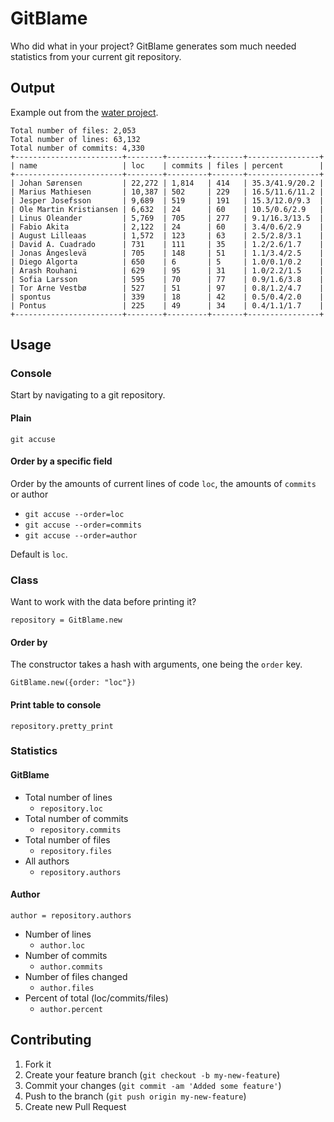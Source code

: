 # GitBlame

Who did what in your project?
GitBlame generates som much needed statistics from your current git repository. 

## Output

Example out from the [water project](https://github.com/water/mainline).

```
Total number of files: 2,053
Total number of lines: 63,132
Total number of commits: 4,330
+------------------------+--------+---------+-------+----------------+
| name                   | loc    | commits | files | percent        |
+------------------------+--------+---------+-------+----------------+
| Johan Sørensen         | 22,272 | 1,814   | 414   | 35.3/41.9/20.2 |
| Marius Mathiesen       | 10,387 | 502     | 229   | 16.5/11.6/11.2 |
| Jesper Josefsson       | 9,689  | 519     | 191   | 15.3/12.0/9.3  |
| Ole Martin Kristiansen | 6,632  | 24      | 60    | 10.5/0.6/2.9   |
| Linus Oleander         | 5,769  | 705     | 277   | 9.1/16.3/13.5  |
| Fabio Akita            | 2,122  | 24      | 60    | 3.4/0.6/2.9    |
| August Lilleaas        | 1,572  | 123     | 63    | 2.5/2.8/3.1    |
| David A. Cuadrado      | 731    | 111     | 35    | 1.2/2.6/1.7    |
| Jonas Ängeslevä        | 705    | 148     | 51    | 1.1/3.4/2.5    |
| Diego Algorta          | 650    | 6       | 5     | 1.0/0.1/0.2    |
| Arash Rouhani          | 629    | 95      | 31    | 1.0/2.2/1.5    |
| Sofia Larsson          | 595    | 70      | 77    | 0.9/1.6/3.8    |
| Tor Arne Vestbø        | 527    | 51      | 97    | 0.8/1.2/4.7    |
| spontus                | 339    | 18      | 42    | 0.5/0.4/2.0    |
| Pontus                 | 225    | 49      | 34    | 0.4/1.1/1.7    |
+------------------------+--------+---------+-------+----------------+
```

## Usage

### Console

Start by navigating to a git repository.

#### Plain

`git accuse`

#### Order by a specific field

Order by the amounts of current lines of code `loc`, the amounts of `commits` or author

- `git accuse --order=loc`
- `git accuse --order=commits`
- `git accuse --order=author`

Default is `loc`.

### Class

Want to work with the data before printing it?

`repository = GitBlame.new`

#### Order by

The constructor takes a hash with arguments, one being the `order` key.

`GitBlame.new({order: "loc"})`

#### Print table to console

`repository.pretty_print`

### Statistics

#### GitBlame

- Total number of lines
  - `repository.loc`
- Total number of commits
  - `repository.commits`
- Total number of files
  - `repository.files`
- All authors
  - `repository.authors`

#### Author

`author = repository.authors`

- Number of lines
  - `author.loc`
- Number of commits
  - `author.commits`
- Number of files changed
  - `author.files`
- Percent of total (loc/commits/files)
  - `author.percent`

## Contributing

1. Fork it
2. Create your feature branch (`git checkout -b my-new-feature`)
3. Commit your changes (`git commit -am 'Added some feature'`)
4. Push to the branch (`git push origin my-new-feature`)
5. Create new Pull Request
